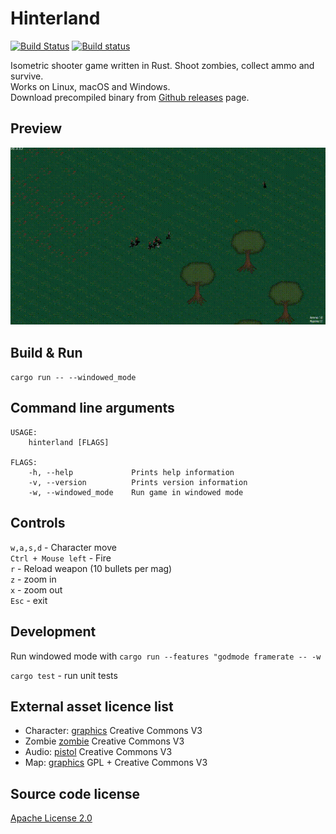 # Hinterland

[![Build Status](https://travis-ci.org/Laastine/hinterland.svg?branch=master)](https://travis-ci.org/Laastine/hinterland)
[![Build status](https://ci.appveyor.com/api/projects/status/q30iw99u5f3ua237?svg=true&branch=master)](https://ci.appveyor.com/project/Laastine/hinterland)

Isometric shooter game written in Rust. Shoot zombies, collect ammo and survive.<br> Works on Linux, macOS and Windows.<br/>
Download precompiled binary from [Github releases](https://github.com/Laastine/hinterland/releases) page.

## Preview

<img src="assets/preview-gifs/hinterland-gl-2019-10-31.gif">

## Build & Run

`cargo run -- --windowed_mode`


## Command line arguments

```
USAGE:
    hinterland [FLAGS]

FLAGS:
    -h, --help             Prints help information
    -v, --version          Prints version information
    -w, --windowed_mode    Run game in windowed mode
```

## Controls

`w,a,s,d` - Character move<br/>
`Ctrl + Mouse left` - Fire<br/>
`r` - Reload weapon (10 bullets per mag)<br/>
`z` - zoom in<br/>
`x` - zoom out<br/>
`Esc` - exit

## Development

Run windowed mode with `cargo run --features "godmode framerate -- -w`

`cargo test` - run unit tests

## External asset licence list

* Character: [graphics](http://opengameart.org/content/tmim-heroine-bleeds-game-art) Creative Commons V3
* Zombie [zombie](http://opengameart.org/content/zombie-sprites) Creative Commons V3
* Audio: [pistol](http://opengameart.org/content/chaingun-pistol-rifle-shotgun-shots) Creative Commons V3
* Map: [graphics](http://opengameart.org/content/tiled-terrains) GPL + Creative Commons V3

## Source code license

[Apache License 2.0](https://github.com/Laastine/hinterland/blob/master/LICENSE)
